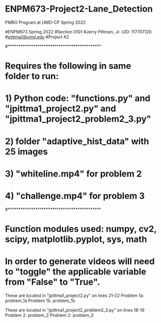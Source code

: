 # ENPM673-Project2-Lane_Detection
PMRO Program at UMD-CP Spring 2022

#ENPM673 Spring 2022
#Section 0101
#Jerry Pittman, Jr. UID: 117707120
#jpittma1@umd.edu
#Project #2

#********************************************
# Requires the following in same folder to run:
# 1) Python code: "functions.py" and "jpittma1_project2.py" and "jpittma1_project2_problem2_3.py"
# 2) folder "adaptive_hist_data" with 25 images
# 3) "whiteline.mp4" for problem 2
# 4) "challenge.mp4" for problem 3
#********************************************

# Function modules used: numpy, cv2, scipy, matplotlib.pyplot, sys, math

# In order to generate videos will need to "toggle" the applicable variable from "False" to "True".
These are located in "jpittma1_project2.py" on lines 21-22
Problem 1a: problem_1a
Problem 1b: problem_1b

These are located in "jpittma1_project2_problem2_3.py" on lines 18-19
Problem 2: problem_2
Problem 2: problem_3